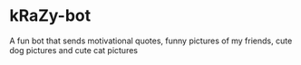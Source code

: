 # kRaZy-bot
A fun bot that sends motivational quotes, funny pictures of my friends, cute dog pictures and  cute cat pictures
